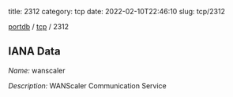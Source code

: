 title: 2312
category: tcp
date: 2022-02-10T22:46:10
slug: tcp/2312

[portdb](/) / [tcp](/category/tcp.html) / 2312


## IANA Data

_Name:_ wanscaler

_Description:_ WANScaler Communication Service

